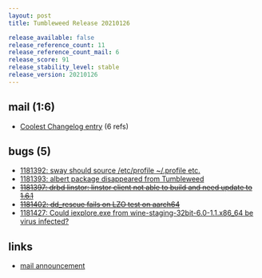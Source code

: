 ```yaml
---
layout: post
title: Tumbleweed Release 20210126

release_available: false
release_reference_count: 11
release_reference_count_mail: 6
release_score: 91
release_stability_level: stable
release_version: 20210126
---
```


## mail (1:6)

- [Coolest Changelog entry](https://github.com/boombatower/tumbleweed-review/issues/10) (6 refs)

## bugs (5)

<!--more-->

- [1181392: sway should source /etc/profile ~/.profile etc.](https://bugzilla.opensuse.org/show_bug.cgi?id=1181392)
- [1181393: albert package disappeared from Tumbleweed](https://bugzilla.opensuse.org/show_bug.cgi?id=1181393)
- ~~[1181397: drbd linstor: linstor client not able to build and need update to 1.6.1](https://bugzilla.opensuse.org/show_bug.cgi?id=1181397)~~
- ~~[1181402: dd_rescue fails on LZO test on aarch64](https://bugzilla.opensuse.org/show_bug.cgi?id=1181402)~~
- [1181427: Could iexplore.exe from wine-staging-32bit-6.0-1.1.x86_64 be virus infected?](https://bugzilla.opensuse.org/show_bug.cgi?id=1181427)



## links

- [mail announcement](https://github.com/boombatower/tumbleweed-review/issues/10)

